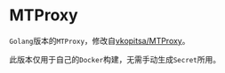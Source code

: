 # MTProxy

`Golang`版本的`MTProxy`，修改自[vkopitsa/MTProxy](https://github.com/vkopitsa/MTProxy)。

此版本仅用于自己的`Docker`构建，无需手动生成`Secret`所用。
